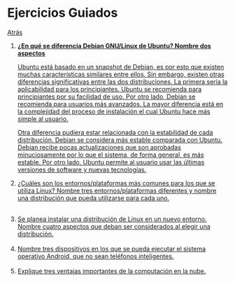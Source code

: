 # Ejercicios Guiados
<p><a href=../README.md>Atrás</a</p>

 <ol>
  <li><b>¿En qué se diferencia Debian GNU/Linux de Ubuntu? Nombre dos aspectos</b></li>
  <p>Ubuntu está basado en un snapshot de Debian, es por esto que existen muchas características similares entre ellos. Sin embargo, existen otras diferencias significativas entre las dos distribuciones. La primera sería la aplicabilidad para los principiantes. Ubuntu se recomienda para principiantes por su facilidad de uso. Por otro lado, Debian se recomienda para usuarios más avanzados. La mayor diferencia está en la complejidad del proceso de instalación el cual Ubuntu hace más simple al usuario.</p>
  <p>Otra diferencia pudiera estar relacionada con la estabilidad de cada distribución. Debian se considera más estable comparada con Ubuntu. Debian recibe pocas actualizaciones que son aprobadas minuciosamente por lo que el sistema, de forma general, es más estable. Por otro lado, Ubuntu permite al usuario usar las últimas versiones de software y nuevas tecnologías.</p>
  
  <li>¿Cuáles son los entornos/plataformas más comunes para los que se utiliza Linux? Nombre tres entornos/plataformas diferentes y nombre una distribución que pueda utilizarse para cada uno.</li>
  <p></p><br>
  
  <li>Se planea instalar una distribución de Linux en un nuevo entorno. Nombre cuatro aspectos que deban ser considerados al elegir una distribución.</li><br>
  
  <li>Nombre tres dispositivos en los que se pueda ejecutar el sistema operativo Android, que no sean teléfonos inteligentes.</li><br>
  
  <li>Explique tres ventajas importantes de la computación en la nube.</li>
 </ol>
